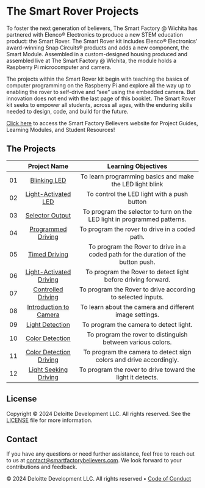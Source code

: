 # The Smart Rover Projects
To foster the next generation of believers, The Smart Factory @ Wichita has partnered with Elenco® Electronics to produce a new STEM
education product: the Smart Rover. The Smart Rover kit includes Elenco® Electronics’ award-winning Snap Circuits® products and adds
a new component, the Smart Module. Assembled in a custom-designed housing produced and assembled live at The Smart Factory @
Wichita, the module holds a Raspberry Pi microcomputer and camera.

The projects within the Smart Rover kit begin with teaching the basics of computer programming on the Raspberry Pi and explore all
the way up to enabling the rover to self-drive and “see” using the embedded camera. But innovation does not end with the last page of
this booklet. The Smart Rover kit seeks to empower all students, across all ages, with the enduring skills needed to design, code, and
build for the future.

[Click here](https://smartfactorybelievers.deloitte.com/) to access the Smart Factory Believers website for Project Guides, Learning Modules, and Student Resources!


## The Projects

|       |              Project Name                      |  Learning Objectives |
| :---: | :--------------------------------------------: | :---------------------:  |
|  01   | [Blinking LED](./01-Blinking-LED/README.md)  | To learn programming basics and make the LED light blink |
|  02   | [Light-Activated LED](./02-Light-Activated-LED/README.md)    | To control the LED light with a push button |
|  03   | [Selector Output](./03-Selector-Output/README.md)    | To program the selector to turn on the LED light in programmed patterns. |
|  04   | [Programmed Driving](./04-Programmed-Driving/README.md)    | To program the rover to drive in a coded path. |
|  05   | [Timed Driving](./05-Timed-Driving/README.md)    | To program the Rover to drive in a coded path for the duration of the button push. |
|  06   | [Light-Activated Driving](./06-Light-Activated-Driving/README.md)  | To program the Rover to detect light before driving forward. |
|  07   | [Controlled Driving](./07-Controlled-Driving/README.md)  | To program the Rover to drive according to selected inputs. |
|  08   | [Introduction to Camera](./08-Introduction-To-Camera/README.md)  | To learn about the camera and different image settings. |
|  09   | [Light Detection](./09-Light-Detection/README.md)  | To program the camera to detect light. |
|  10   | [Color Detection](./10-Color-Detection/README.md)  | To program the rover to distinguish between various colors. |
|  11   | [Color Detection Driving](./11-Color-Detection-Driving/README.md)  | To program the camera to detect sign colors and drive accordingly. |
|  12   | [Light Seeking Driving](./12-Light-Seeking-Driving/README.md)  | To program the rover to drive toward the light it detects. |

## License
Copyright © 2024 Deloitte Development LLC. All rights reserved. See the [LICENSE](LICENSE) file for more information.

## Contact
If you have any questions or need further assistance, feel free to reach out to us at contact@smartfactorybelievers.com. We look forward to your contributions and feedback.

<footer>

&copy; 2024 Deloitte Development LLC. All rights reserved &bull; [Code of Conduct]()

</footer>
